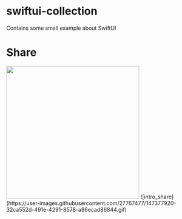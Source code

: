 # swiftui-collection

Contains some small example about SwiftUI

# Share
<img src="https://user-images.githubusercontent.com/27767477/147377920-32ca552d-491e-4291-8578-a86ecad86844.gif" width="350"/>
![intro_share](https://user-images.githubusercontent.com/27767477/147377920-32ca552d-491e-4291-8578-a86ecad86844.gif)

